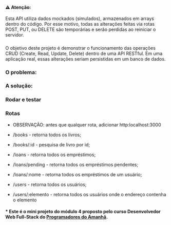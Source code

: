 
#### ⚠️ Atenção:
Esta API utiliza dados mockados (simulados), armazenados em arrays dentro do código.
Por esse motivo, todas as alterações feitas via rotas POST, PUT, ou DELETE são temporárias e serão perdidas ao reiniciar o servidor.
##### 
O objetivo deste projeto é demonstrar o funcionamento das operações CRUD (Create, Read, Update, Delete) dentro de uma API RESTful.
Em uma aplicação real, essas alterações seriam persistidas em um banco de dados.

### O problema:

### A solução:

### Rodar e testar 

### Rotas
- OBSERVAÇÃO: antes que qualquer rota, adicionar http:localhost:3000

* /books - retorna todos os livros;
* /books/:id - pesquisa de livro por id;

* /loans - retorna todos os empréstimos;
* /loans/pending - retorna todos os empréstimos pendentes;
* /loans/:nome - retorna todos os empréstimos de um usuário;

* /users - retorna todos os usuários;
* /users/:elemento - retorna todos os usuários onde o endereço contenha o elemento

#### * Este é o mini projeto do módulo 4 proposto pelo curso Desenvolvedor Web Full-Stack do [Programadores do Amanhã](https://programadoresdoamanha.org/).